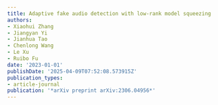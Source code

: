 ```yaml
---
title: Adaptive fake audio detection with low-rank model squeezing
authors:
- Xiaohui Zhang
- Jiangyan Yi
- Jianhua Tao
- Chenlong Wang
- Le Xu
- Ruibo Fu
date: '2023-01-01'
publishDate: '2025-04-09T07:52:08.573915Z'
publication_types:
- article-journal
publication: '*arXiv preprint arXiv:2306.04956*'
---
```

